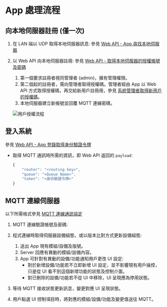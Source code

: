 # App 處理流程

## 向本地伺服器註冊 (僅一次)

1. 在 LAN 端以 UDP 取得本地伺服器訊息: 參見 [Web API - App 尋找本地伺服器](../通訊協定/Web%20API.md#app-尋找本地伺服器)

1. 以 Web API 向本地伺服器註冊: 參見 [Web API - 取得本地伺服器的授權帳號及密碼](../通訊協定/Web%20API.md#app-第一次要先取得本地伺服器的授權帳號及密碼)
    1. 第一個要求註冊者視同管理者 (admin)，擁有管理權限。
    1. 第二個起的註冊者，需向管理者取得授權碼。管理者經由 App 以 Web API 方式取得授權碼，再交給新用戶註冊用，參見 [系統管理者取得新用戶的授權碼](../通訊協定/Web%20API.md#系統管理者取得新用戶的授權碼)。
    1. 本地伺服器建立新帳號並回覆 MQTT 連線密碼。

    ![用戶授權流程](https://cacoo.com/diagrams/XIbHkJ4p7f6aNVdg-E2AF8.png)


## 登入系統

參見 [Web API - App 登錄取得身份驗證令牌](../通訊協定/Web%20API.md#app-登錄取得身份驗證令牌)

* 取得 MQTT 通訊時所需的資訊，即 Web API 返回的 `payload`:
    ```js
    {
        "router": "<routing key>",
        "queue": "<Queue Name>",
        "token": "<身份驗證令牌>"
    }
    ```


## MQTT 連線伺服器

以下所需格式參見 [MQTT 連線通訊協定](../通訊協定/MQTT%20通訊協定.md)

1. MQTT 連線驗證帳號及密碼:


1. 程式連線時取得伺服器設備組態，或以版本比對方式更新設備組態:
    1. 送出 App 現有模組/設備及版號。
    1. Server 回應有異動的模組/設備內容。
    1. App 可針對有異動的設備/功能通知用戶更改 UI 設定:
        * 對於新增設備/功能若不立即新增 UI 設定，並不影響現有用戶操控，只是從 UI 看不到這個新增功能的狀態及控制介面。
        * 對已刪除的設備/功能若不從 UI 中移除，UI 呈現應為停用狀態。

1. 等待 MQTT 接收狀態更新訊息，變更對應 UI 呈現狀態。

1. 用戶點選 UI 控制項目時，將對應的模組/設備/功能及變更值送往 MQTT。

